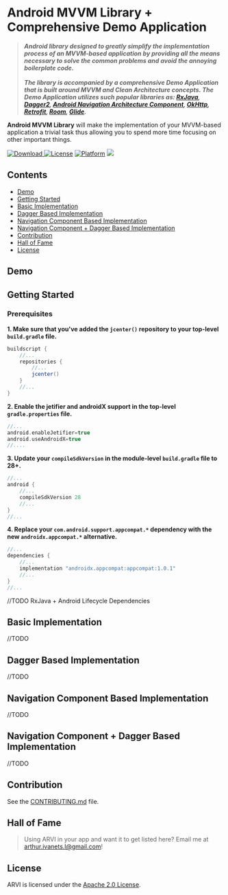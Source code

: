 # Android MVVM Library + Comprehensive Demo Application

> ***Android library designed to greatly simplify the implementation process of an MVVM-based application by providing all the means necessary to solve the common problems and avoid the annoying boilerplate code.
<br><br> The library is accompanied by a comprehensive Demo Application that is built around MVVM and Clean Architecture concepts. The Demo Application utilizes such popular libraries as: [RxJava](https://github.com/ReactiveX/RxJava), [Dagger2](https://github.com/google/dagger), [Android Navigation Architecture Component](https://developer.android.com/guide/navigation), [OkHttp](https://github.com/square/okhttp), [Retrofit](https://github.com/square/retrofit), [Room](https://developer.android.com/topic/libraries/architecture/room), [Glide](https://github.com/bumptech/glide).***

**Android MVVM Library** will make the implementation of your MVVM-based application a trivial task thus allowing you to spend more time focusing on other important things.

[ ![Download](https://api.bintray.com/packages/arthurimsacc/maven/mvvm-core/images/download.svg) ](https://bintray.com/arthurimsacc/maven/mvvm-core/_latestVersion)
[![License](https://img.shields.io/badge/License-Apache%202.0-blue.svg)](https://opensource.org/licenses/Apache-2.0)
[![Platform](https://img.shields.io/badge/platform-Android-green.svg)](http://developer.android.com/index.html)
![](https://img.shields.io/badge/API-21%2B-green.svg?style=flat)

## Contents

* [Demo](#demo)
* [Getting Started](#getting-started)
* [Basic Implementation](#basic-implementation)
* [Dagger Based Implementation](#dagger-based-implementation)
* [Navigation Component Based Implementation](#navigation-component-based-implementation)
* [Navigation Component + Dagger Based Implementation](#navigation-component-+-dagger-based-implementation)
* [Contribution](#contribution)
* [Hall of Fame](#hall-of-fame)
* [License](#license)

## Demo



## Getting Started

### Prerequisites

**1. Make sure that you've added the `jcenter()` repository to your top-level `build.gradle` file.**

````groovy
buildscript {
    //...
    repositories {
        //...
        jcenter()
    }
    //...
}
````

**2. Enable the **jetifier** and **androidX** support in the top-level `gradle.properties` file.**

````groovy
//...
android.enableJetifier=true
android.useAndroidX=true
//....
````

**3. Update your `compileSdkVersion` in the module-level `build.gradle` file to **28+**.**

````groovy
//...
android {
    //...
    compileSdkVersion 28
    //...
}
//...
````

**4. Replace your `com.android.support.appcompat.*` dependency with the new `androidx.appcompat.*` alternative.**

````groovy
//...
dependencies {
    //...
    implementation "androidx.appcompat:appcompat:1.0.1"
    //...
}
//...
````

//TODO RxJava + Android Lifecycle Dependencies

## Basic Implementation

//TODO

## Dagger Based Implementation

//TODO

## Navigation Component Based Implementation

//TODO

## Navigation Component + Dagger Based Implementation

//TODO

## Contribution

See the [CONTRIBUTING.md](CONTRIBUTING.md) file.

## Hall of Fame

> Using ARVI in your app and want it to get listed here? Email me at arthur.ivanets.l@gmail.com!

## License

ARVI is licensed under the [Apache 2.0 License](LICENSE).
